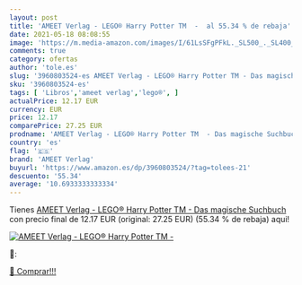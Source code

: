 ```yaml
---
layout: post
title: 'AMEET Verlag - LEGO® Harry Potter TM  -  al 55.34 % de rebaja'
date: 2021-05-18 08:08:55
image: 'https://m.media-amazon.com/images/I/61LsSFgPFkL._SL500_._SL400_.jpg'
comments: true
category: ofertas
author: 'tole.es'
slug: '3960803524-es AMEET Verlag - LEGO® Harry Potter TM - Das magische Suchbuch'
sku: '3960803524-es'
tags: [ 'Libros','ameet verlag','lego®', ]
actualPrice: 12.17 EUR
currency: EUR
price: 12.17
comparePrice: 27.25 EUR
prodname: 'AMEET Verlag - LEGO® Harry Potter TM  - Das magische Suchbuch'
country: 'es'
flag: '🇪🇸'
brand: 'AMEET Verlag'
buyurl: 'https://www.amazon.es/dp/3960803524/?tag=tolees-21'
descuento: '55.34'
average: '10.6933333333334'
---
```


Tienes [AMEET Verlag - LEGO® Harry Potter TM  - Das magische Suchbuch](https://www.amazon.es/dp/3960803524/?tag=tolees-21) con precio final de  12.17 EUR (original: 27.25 EUR) (55.34 %  de rebaja) aqui!

[![AMEET Verlag - LEGO® Harry Potter TM  - ](https://m.media-amazon.com/images/I/61LsSFgPFkL._SL500_._SL400_.jpg)](https://www.amazon.es/dp/3960803524/?tag=tolees-21)

🔎:


[🛒 Comprar!!!](https://www.amazon.es/dp/3960803524/?tag=tolees-21)
